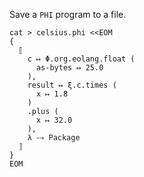 Save a `PHI` program to a file.

```$
cat > celsius.phi <<EOM
{
  ⟦
    c ↦ Φ.org.eolang.float (
      as-bytes ↦ 25.0
    ),
    result ↦ ξ.c.times (
      x ↦ 1.8
    )
    .plus (
      x ↦ 32.0
    ),
    λ ⤍ Package
  ⟧
}
EOM
```
